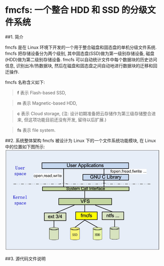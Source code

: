 fmcfs: 一个整合 HDD 和 SSD 的分级文件系统
=====

##1. 简介

fmcfs 是在 Linux 环境下开发的一个用于整合磁盘和固态盘的单机分级文件系统. fmcfs 把存储设备分为两个级别, 其中固态盘(SSD)做为第一级别存储设备, 磁盘(HDD)做为第二级别存储设备. fmcfs 可以自动统计文件中每个数据块的历史访问信息, 识别出冷/热数据块, 然后在磁盘和固态盘之间自动地进行数据块的迁移和回迁操作. 

fmcfs 名称含义如下: 

>**f** 表示 Flash-based SSD, 

>**m** 表示 Magnetic-based HDD, 

>**c** 表示 Cloud storage, (注: 设计初期准备把云存储作为第三级存储整合进来, 但这项功能目前还没有开发, 留待以后扩展.)

>**fs** 表示 file system.


##2. 系统整体架构
fmcfs 被设计为 Linux 下的一个文件系统功能模块, 在 Linux 中的位置如下图所示:
![fmcfs](./pic/fmcfs_in_kernel.jpg " fmcfs 模块在 linux 中的位置")


##3. 源代码文件说明

